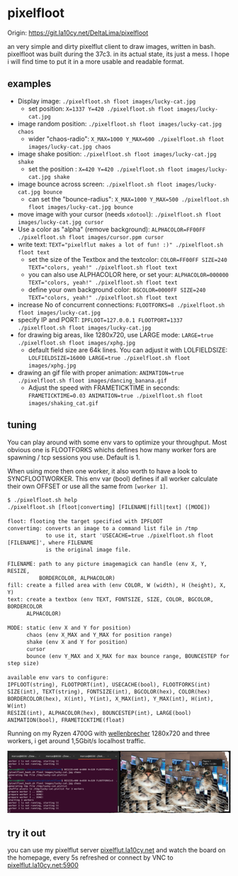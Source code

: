 # pixelfloot

Origin: https://git.la10cy.net/DeltaLima/pixelfloot

an very simple and dirty pixelflut client to draw images, written in bash.
pixelfloot was built during the 37c3. in its actual state, its just a mess. I hope i will find time to put it in a more usable and readable format. 

## examples

- Display image: `./pixelfloot.sh floot images/lucky-cat.jpg`
  - set position: `X=1337 Y=420 ./pixelfloot.sh floot images/lucky-cat.jpg`
- image random position: `./pixelfloot.sh floot images/lucky-cat.jpg chaos`
  - wider "chaos-radio": `X_MAX=1000 Y_MAX=600 ./pixelfloot.sh floot images/lucky-cat.jpg chaos`
- image shake position: `./pixelfloot.sh floot images/lucky-cat.jpg shake`
  - set the position  : `X=420 Y=420 ./pixelfloot.sh floot images/lucky-cat.jpg shake`
- image bounce across screen: `./pixelfloot.sh floot images/lucky-cat.jpg bounce`
  - can set the "bounce-radius": `X_MAX=1000 Y_MAX=500 ./pixelfloot.sh floot images/lucky-cat.jpg bounce`
- move image with your cursor (needs `xdotool`): `./pixelfloot.sh floot images/lucky-cat.jpg cursor`
- Use a color as "alpha" (remove background): `ALPHACOLOR=FF00FF ./pixelfloot.sh floot images/cursor.ppm cursor`
- write text: `TEXT="pixelflut makes a lot of fun! :)" ./pixelfloot.sh floot text`
  - set the size of the Textbox and the textcolor: `COLOR=FF00FF SIZE=240 TEXT="colors, yeah!" ./pixelfloot.sh floot text`
  - you can also use ALPHACOLOR here, or set your: `ALPHACOLOR=000000 TEXT="colors, yeah!" ./pixelfloot.sh floot text`
  - define your own background color: `BGCOLOR=0000FF SIZE=240 TEXT="colors, yeah!" ./pixelfloot.sh floot text`
- increase No of concurrent connections: `FLOOTFORKS=8 ./pixelfloot.sh floot images/lucky-cat.jpg`
- specify IP and PORT: `IPFLOOT=127.0.0.1 FLOOTPORT=1337 ./pixelfloot.sh floot images/lucky-cat.jpg`
- for drawing big areas, like 1280x720, use LARGE mode: `LARGE=true ./pixelfloot.sh floot images/xphg.jpg`
  - default field size are 64k lines. You can adjust it with LOLFIELDSIZE:
    `LOLFIELDSIZE=16000 LARGE=true ./pixelfloot.sh floot images/xphg.jpg`
- drawing an gif file with proper animation: `ANIMATION=true ./pixelfloot.sh floot images/dancing_banana.gif`
  - Adjust the speed with FRAMETICKTIME in seconds: `FRAMETICKTIME=0.03 ANIMATION=true ./pixelfloot.sh floot images/shaking_cat.gif`

## tuning

You can play around with some env vars to optimize your throughput. Most 
obvious one is FLOOTFORKS whichs defines how many worker fors are 
spawning / tcp sessions you use. Default is 1.

When using more then one worker, it also worth to have a look to
SYNCFLOOTWORKER. This env var (bool) defines if all worker calculate 
their own OFFSET or use all the same from `[worker 1]`.


```shell
$ ./pixelfloot.sh help
./pixelfloot.sh [floot|convertimg] [FILENAME|fill|text] ([MODE])

floot: flooting the target specified with IPFLOOT
convertimg: converts an image to a command list file in /tmp
            to use it, start 'USECACHE=true ./pixelfloot.sh floot [FILENAME]', where FILENAME
            is the original image file.

FILENAME: path to any picture imagemagick can handle (env X, Y, RESIZE, 
          BORDERCOLOR, ALPHACOLOR)
fill: create a filled area with (env COLOR, W (width), H (height), X, Y)
text: create a textbox (env TEXT, FONTSIZE, SIZE, COLOR, BGCOLOR, BORDERCOLOR
      ALPHACOLOR)

MODE: static (env X and Y for position)
      chaos (env X_MAX and Y_MAX for position range)
      shake (env X and Y for position)
      cursor
      bounce (env Y_MAX and X_MAX for max bounce range, BOUNCESTEP for step size)

available env vars to configure:
IPFLOOT(string), FLOOTPORT(int), USECACHE(bool), FLOOTFORKS(int)
SIZE(int), TEXT(string), FONTSIZE(int), BGCOLOR(hex), COLOR(hex)
BORDERCOLOR(hex), X(int), Y(int), X_MAX(int), Y_MAX(int), H(int), W(int)
RESIZE(int), ALPHACOLOR(hex), BOUNCESTEP(int), LARGE(bool)
ANIMATION(bool), FRAMETICKTIME(float)
```

Running on my Ryzen 4700G with [wellenbrecher](https://github.com/bits0rcerer/wellenbrecher) 1280x720 and three workers,
i get around 1,5Gbit/s localhost traffic.

![pixelfloot screenshot](demo/screenshot_pixelfloot.png)

## try it out

you can use my pixelflut server [pixelflut.la10cy.net](http://pixelflut.la10cy.net) and watch the board on the homepage, every 5s refreshed or connect by VNC to [pixelflut.la10cy.net:5900](vnc://pixelflut.la10cy.net:5900)

